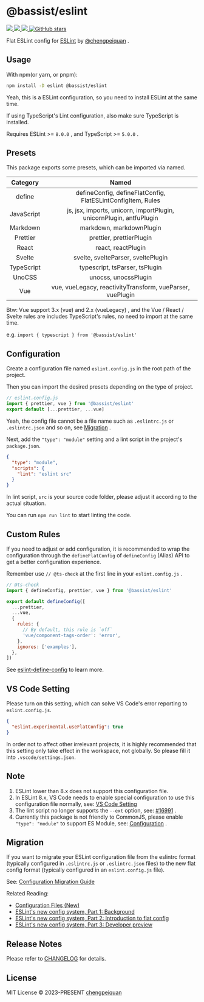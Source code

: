 # @bassist/eslint

<p>
  <a href='https://www.npmjs.com/package/@bassist/eslint'>
    <img src="https://img.shields.io/npm/v/@bassist/eslint?color=f43f5e&label=npm" />
  </a>
  <a href="https://www.npmjs.com/package/@bassist/eslint" target="__blank">
    <img src="https://img.shields.io/npm/dm/@bassist/eslint?color=f43f5e&label=" />
  </a>
  <a href="https://github.com/chengpeiquan/bassist/tree/main/packages/eslint" target="__blank">
    <img src="https://img.shields.io/static/v1?label=&message=docs%20%26%20demos&color=f43f5e" />
  </a>
  <a href="https://github.com/chengpeiquan/bassist" target="__blank">
    <img alt="GitHub stars" src="https://img.shields.io/github/stars/chengpeiquan/bassist?style=social" />
  </a>
</p>

Flat ESLint config for [ESLint](https://eslint.org/) by [@chengpeiquan](https://github.com/chengpeiquan) .

## Usage

With npm(or yarn, or pnpm):

```bash
npm install -D eslint @bassist/eslint
```

Yeah, this is a ESLint configuration, so you need to install ESLint at the same time.

If using TypeScript's Lint configuration, also make sure TypeScript is installed.

Requires ESLint >= `8.0.0` , and TypeScript >= `5.0.0` .

## Presets

This package exports some presets, which can be imported via named.

|  Category  |                                Named                                |
| :--------: | :-----------------------------------------------------------------: |
|   define   |     defineConfig, defineFlatConfig, FlatESLintConfigItem, Rules     |
| JavaScript | js, jsx, imports, unicorn, importPlugin, unicornPlugin, antfuPlugin |
|  Markdown  |                      markdown, markdownPlugin                       |
|  Prettier  |                      prettier, prettierPlugin                       |
|   React    |                         react, reactPlugin                          |
|   Svelte   |                 svelte, svelteParser, sveltePlugin                  |
| TypeScript |                   typescript, tsParser, tsPlugin                    |
|   UnoCSS   |                        unocss, unocssPlugin                         |
|    Vue     |      vue, vueLegacy, reactivityTransform, vueParser, vuePlugin      |

Btw: Vue support 3.x (vue) and 2.x (vueLegacy) , and the Vue / React / Svelte rules are includes TypeScript's rules, no need to import at the same time.

e.g. `import { typescript } from '@bassist/eslint'`

## Configuration

Create a configuration file named `eslint.config.js` in the root path of the project.

Then you can import the desired presets depending on the type of project.

```js
// eslint.config.js
import { prettier, vue } from '@bassist/eslint'
export default [...prettier, ...vue]
```

Yeah, the config file cannot be a file name such as `.eslintrc.js` or `.eslintrc.json` and so on, see [Migration](#migration) .

Next, add the `"type": "module"` setting and a lint script in the project's `package.json`.

```json
{
  "type": "module",
  "scripts": {
    "lint": "eslint src"
  }
}
```

In lint script, `src` is your source code folder, please adjust it according to the actual situation.

You can run `npm run lint` to start linting the code.

## Custom Rules

If you need to adjust or add configuration, it is recommended to wrap the configuration through the `defineFlatConfig` of `defineConfig` (Alias) API to get a better configuration experience.

Remember use `// @ts-check` at the first line in your `eslint.config.js` .

```js
// @ts-check
import { defineConfig, prettier, vue } from '@bassist/eslint'

export default defineConfig([
  ...prettier,
  ...vue,
  {
    rules: {
      // By default, this rule is `off`
      'vue/component-tags-order': 'error',
    },
    ignores: ['examples'],
  },
])
```

See [eslint-define-config](https://github.com/Shinigami92/eslint-define-config) to learn more.

## VS Code Setting

Please turn on this setting, which can solve VS Code's error reporting to `eslint.config.js`.

```json
{
  "eslint.experimental.useFlatConfig": true
}
```

In order not to affect other irrelevant projects, it is highly recommended that this setting only take effect in the workspace, not globally. So please fill it into `.vscode/settings.json`.

## Note

1. ESLint lower than 8.x does not support this configuration file.
2. In ESLint 8.x, VS Code needs to enable special configuration to use this configuration file normally, see: [VS Code Setting](#vs-code-setting)
3. The lint script no longer supports the `--ext` option, see: [#16991](https://github.com/eslint/eslint/issues/16991) .
4. Currently this package is not friendly to CommonJS, please enable `"type": "module"` to support ES Module, see: [Configuration](#configuration) .

## Migration

If you want to migrate your ESLint configuration file from the eslintrc format (typically configured in `.eslintrc.js` or `.eslintrc.json` files) to the new flat config format (typically configured in an `eslint.config.js` file).

See: [Configuration Migration Guide](https://eslint.org/docs/latest/use/configure/migration-guide)

Related Reading:

- [Configuration Files (New)](https://eslint.org/docs/latest/use/configure/configuration-files-new)
- [ESLint's new config system, Part 1: Background](https://eslint.org/blog/2022/08/new-config-system-part-1/)
- [ESLint's new config system, Part 2: Introduction to flat config](https://eslint.org/blog/2022/08/new-config-system-part-2/)
- [ESLint's new config system, Part 3: Developer preview](https://eslint.org/blog/2022/08/new-config-system-part-3/)

## Release Notes

Please refer to [CHANGELOG](https://github.com/chengpeiquan/bassist/blob/main/packages/eslint/CHANGELOG.md) for details.

## License

MIT License © 2023-PRESENT [chengpeiquan](https://github.com/chengpeiquan)
